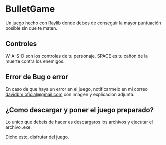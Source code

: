 # BulletGame
Un juego hecho con Raylib donde debes de conseguir la mayor puntuación posible sin que te maten.
## Controles
W-A-S-D son los controles de tu personaje.
SPACE es tu cañon de la muerte contra los enemigos.
## Error de Bug o error
En caso de que haya un error en el juego, notificarmelo en mi correo davidbm.oficial@gmail.com con imagen y explicacion adjunta.
## ¿Como descargar y poner el juego preparado?
Lo unico que debeis de hacer es descargaros los archivos y ejecutar el archivo .exe.

Dicho esto, disfrutar del juego.
